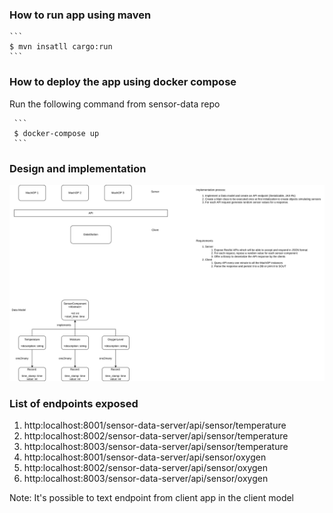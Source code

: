 ### How to run app using maven

    ```
    $ mvn insatll cargo:run
    ```

### How to deploy the app using docker compose

Run the following command from sensor-data repo
     
     ```
     $ docker-compose up
     ```


### Design and implementation
![Alt text](data-collectors-exercise.png "Optional title")


### List of endpoints exposed

1. http:localhost:8001/sensor-data-server/api/sensor/temperature 
2. http:localhost:8002/sensor-data-server/api/sensor/temperature
3. http:localhost:8003/sensor-data-server/api/sensor/temperature
4. http:localhost:8001/sensor-data-server/api/sensor/oxygen 
5. http:localhost:8002/sensor-data-server/api/sensor/oxygen
6. http:localhost:8003/sensor-data-server/api/sensor/oxygen

Note: It's possible to text endpoint from client app in the client model   
